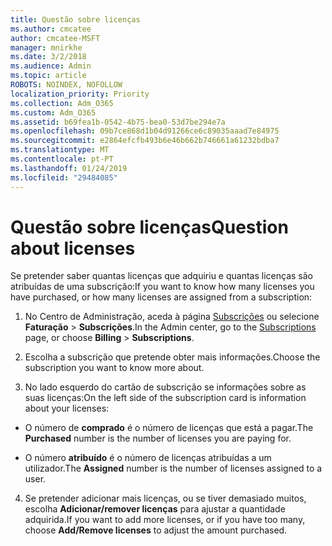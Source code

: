```yaml
---
title: Questão sobre licenças
ms.author: cmcatee
author: cmcatee-MSFT
manager: mnirkhe
ms.date: 3/2/2018
ms.audience: Admin
ms.topic: article
ROBOTS: NOINDEX, NOFOLLOW
localization_priority: Priority
ms.collection: Adm_O365
ms.custom: Adm_O365
ms.assetid: b69fea1b-0542-4b75-bea0-53d7be294e7a
ms.openlocfilehash: 09b7ce868d1b04d91266ce6c89035aaad7e84975
ms.sourcegitcommit: e2864efcfb493b6e46b662b746661a61232bdba7
ms.translationtype: MT
ms.contentlocale: pt-PT
ms.lasthandoff: 01/24/2019
ms.locfileid: "29484085"
---
```

# <a name="question-about-licenses"></a><span data-ttu-id="9ae64-102">Questão sobre licenças</span><span class="sxs-lookup"><span data-stu-id="9ae64-102">Question about licenses</span></span>

<span data-ttu-id="9ae64-103">Se pretender saber quantas licenças que adquiriu e quantas licenças são atribuídas de uma subscrição:</span><span class="sxs-lookup"><span data-stu-id="9ae64-103">If you want to know how many licenses you have purchased, or how many licenses are assigned from a subscription:</span></span>
  
1. <span data-ttu-id="9ae64-104">No Centro de Administração, aceda à página [Subscrições](https://go.microsoft.com/fwlink/p/?linkid=842054) ou selecione **Faturação** \> **Subscrições**.</span><span class="sxs-lookup"><span data-stu-id="9ae64-104">In the Admin center, go to the [Subscriptions](https://go.microsoft.com/fwlink/p/?linkid=842054) page, or choose **Billing** \> **Subscriptions**.</span></span>
    
2. <span data-ttu-id="9ae64-105">Escolha a subscrição que pretende obter mais informações.</span><span class="sxs-lookup"><span data-stu-id="9ae64-105">Choose the subscription you want to know more about.</span></span>
    
3. <span data-ttu-id="9ae64-106">No lado esquerdo do cartão de subscrição se informações sobre as suas licenças:</span><span class="sxs-lookup"><span data-stu-id="9ae64-106">On the left side of the subscription card is information about your licenses:</span></span>
    
  - <span data-ttu-id="9ae64-107">O número de **comprado** é o número de licenças que está a pagar.</span><span class="sxs-lookup"><span data-stu-id="9ae64-107">The **Purchased** number is the number of licenses you are paying for.</span></span> 
    
  - <span data-ttu-id="9ae64-108">O número **atribuído** é o número de licenças atribuídas a um utilizador.</span><span class="sxs-lookup"><span data-stu-id="9ae64-108">The **Assigned** number is the number of licenses assigned to a user.</span></span> 
    
4. <span data-ttu-id="9ae64-109">Se pretender adicionar mais licenças, ou se tiver demasiado muitos, escolha **Adicionar/remover licenças** para ajustar a quantidade adquirida.</span><span class="sxs-lookup"><span data-stu-id="9ae64-109">If you want to add more licenses, or if you have too many, choose **Add/Remove licenses** to adjust the amount purchased.</span></span> 
    

